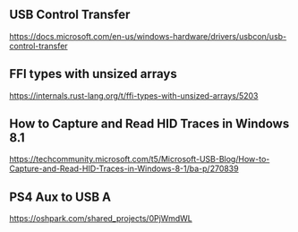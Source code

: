 
## USB Control Transfer
https://docs.microsoft.com/en-us/windows-hardware/drivers/usbcon/usb-control-transfer

## FFI types with unsized arrays
https://internals.rust-lang.org/t/ffi-types-with-unsized-arrays/5203

## How to Capture and Read HID Traces in Windows 8.1
https://techcommunity.microsoft.com/t5/Microsoft-USB-Blog/How-to-Capture-and-Read-HID-Traces-in-Windows-8-1/ba-p/270839

## PS4 Aux to USB A
https://oshpark.com/shared_projects/0PjWmdWL